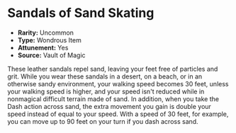 # Sandals of Sand Skating

- **Rarity:** Uncommon
- **Type:** Wondrous Item
- **Attunement:** Yes
- **Source:** Vault of Magic

These leather sandals repel sand, leaving your feet free of particles and grit. While you wear these sandals in a desert, on a beach, or in an otherwise sandy environment, your walking speed becomes 30 feet, unless your walking speed is higher, and your speed isn't reduced while in nonmagical difficult terrain made of sand. In addition, when you take the Dash action across sand, the extra movement you gain is double your speed instead of equal to your speed. With a speed of 30 feet, for example, you can move up to 90 feet on your turn if you dash across sand.
